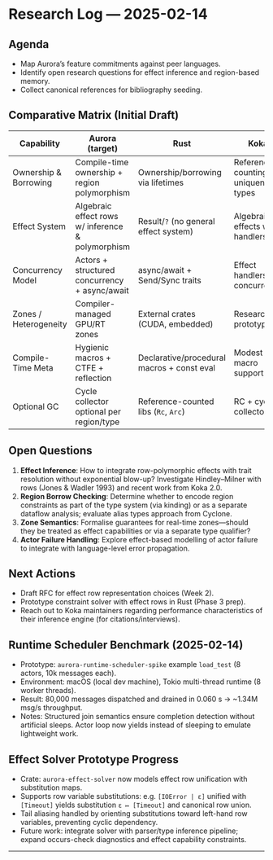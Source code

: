 # Research Log — 2025-02-14

## Agenda
- Map Aurora’s feature commitments against peer languages.
- Identify open research questions for effect inference and region-based memory.
- Collect canonical references for bibliography seeding.

## Comparative Matrix (Initial Draft)

| Capability                | Aurora (target)                                   | Rust                                        | Koka                                   | Pony                                  | Cyclone                               |
|---------------------------|---------------------------------------------------|---------------------------------------------|----------------------------------------|---------------------------------------|---------------------------------------|
| Ownership & Borrowing     | Compile-time ownership + region polymorphism      | Ownership/borrowing via lifetimes           | Reference counting + uniqueness types  | Actor-isolated heaps                  | Region-based + pointer safety         |
| Effect System             | Algebraic effect rows w/ inference & polymorphism | Result/`?` (no general effect system)       | Algebraic effects w/ handlers          | Capability-based (no static effects)  | Exceptions w/ annotations (limited)   |
| Concurrency Model         | Actors + structured concurrency + async/await     | async/await + Send/Sync traits              | Effect handlers for concurrency        | Actor-only (no shared state)          | Threads + safety annotations          |
| Zones / Heterogeneity     | Compiler-managed GPU/RT zones                     | External crates (CUDA, embedded)            | Research prototypes                    | N/A                                   | Limited (focus on safe C alternative) |
| Compile-Time Meta         | Hygienic macros + CTFE + reflection               | Declarative/procedural macros + const eval  | Modest macro support                   | Macros experimental                   | Limited macros                        |
| Optional GC               | Cycle collector optional per region/type          | Reference-counted libs (`Rc`, `Arc`)        | RC + cycle collector                   | Per-actor GC (ORCA)                   | Optional region GC                    |

## Open Questions
1. **Effect Inference**: How to integrate row-polymorphic effects with trait resolution without exponential blow-up? Investigate Hindley–Milner with rows (Jones & Wadler 1993) and recent work from Koka 2.0.
2. **Region Borrow Checking**: Determine whether to encode region constraints as part of the type system (via kinding) or as a separate dataflow analysis; evaluate alias types approach from Cyclone.
3. **Zone Semantics**: Formalise guarantees for real-time zones—should they be treated as effect capabilities or via a separate type qualifier?
4. **Actor Failure Handling**: Explore effect-based modelling of actor failure to integrate with language-level error propagation.

## Next Actions
- Draft RFC for effect row representation choices (Week 2).
- Prototype constraint solver with effect rows in Rust (Phase 3 prep).
- Reach out to Koka maintainers regarding performance characteristics of their inference engine (for citations/interviews).

## Runtime Scheduler Benchmark (2025-02-14)
- Prototype: `aurora-runtime-scheduler-spike` example `load_test` (8 actors, 10k messages each).
- Environment: macOS (local dev machine), Tokio multi-thread runtime (8 worker threads).
- Result: 80,000 messages dispatched and drained in 0.060 s → ~1.34M msg/s throughput.
- Notes: Structured join semantics ensure completion detection without artificial sleeps. Actor loop now yields instead of sleeping to emulate lightweight work.

## Effect Solver Prototype Progress
- Crate: `aurora-effect-solver` now models effect row unification with substitution maps.
- Supports row variable substitutions: e.g. `[IOError | ε]` unified with `[Timeout]` yields substitution `ε ↦ [Timeout]` and canonical row union.
- Tail aliasing handled by orienting substitutions toward left-hand row variables, preventing cyclic dependency.
- Future work: integrate solver with parser/type inference pipeline; expand occurs-check diagnostics and effect capability constraints.

---
